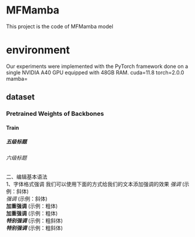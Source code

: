 # MFMamba
This project is the code of MFMamba model
# environment
Our experiments were implemented with the PyTorch framework done on a single NVIDIA A40 GPU equipped with 48GB RAM.
cuda=11.8
torch=2.0.0
mamba=
## dataset 

### Pretrained Weights of Backbones 

#### Train  
##### 五级标题  
###### 六级标题 
二、编辑基本语法  
1、字体格式强调
 我们可以使用下面的方式给我们的文本添加强调的效果
*强调*  (示例：斜体)  
 _强调_  (示例：斜体)  
**加重强调**  (示例：粗体)  
 __加重强调__ (示例：粗体)  
***特别强调*** (示例：粗斜体)  
___特别强调___  (示例：粗斜体)  
 
